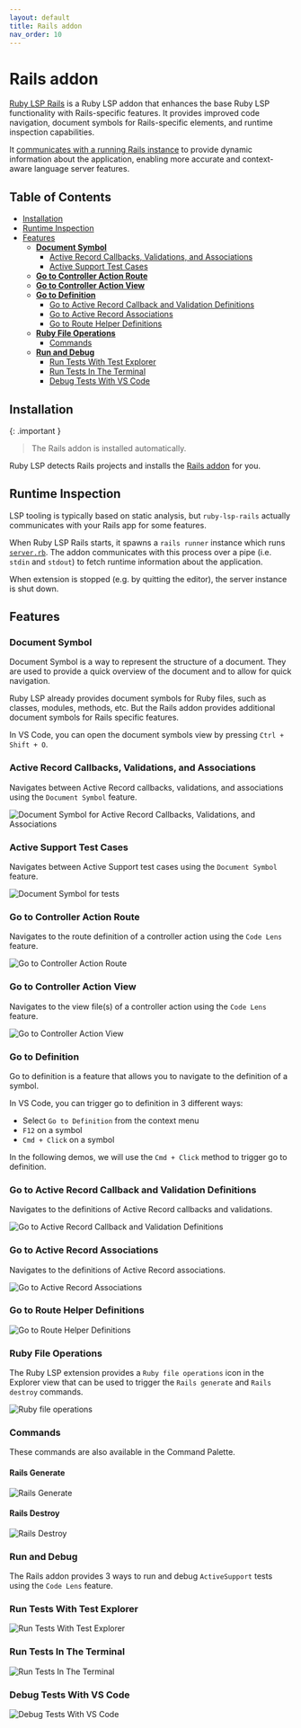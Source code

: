 ```yaml
---
layout: default
title: Rails addon
nav_order: 10
---
```


# Rails addon

[Ruby LSP Rails](https://github.com/Shopify/ruby-lsp-rails) is a Ruby LSP addon that enhances the base Ruby LSP functionality
with Rails-specific features. It provides improved code navigation, document symbols for Rails-specific elements,
and runtime inspection capabilities.

It [communicates with a running Rails instance](#runtime-inspection) to provide dynamic information about the application,
enabling more accurate and context-aware language server features.

## Table of Contents

- [Installation](#installation)
- [Runtime Inspection](#runtime-inspection)
- [Features](#features)
    - [**Document Symbol**](#document-symbol)
        - [Active Record Callbacks, Validations, and Associations](#active-record-callbacks-validations-and-associations)
        - [Active Support Test Cases](#active-support-test-cases)
    - [**Go to Controller Action Route**](#go-to-controller-action-route)
    - [**Go to Controller Action View**](#go-to-controller-action-view)
    - [**Go to Definition**](#go-to-definition)
        - [Go to Active Record Callback and Validation Definitions](#go-to-active-record-callback-and-validation-definitions)
        - [Go to Active Record Associations](#go-to-active-record-associations)
        - [Go to Route Helper Definitions](#go-to-route-helper-definitions)
    - [**Ruby File Operations**](#ruby-file-operations)
        - [Commands](#commands)
    - [**Run and Debug**](#run-and-debug)
        - [Run Tests With Test Explorer](#run-tests-with-test-explorer)
        - [Run Tests In The Terminal](#run-tests-in-the-terminal)
        - [Debug Tests With VS Code](#debug-tests-with-vs-code)

## Installation

{: .important }
> The Rails addon is installed automatically.

Ruby LSP detects Rails projects and installs the [Rails addon](https://github.com/Shopify/ruby-lsp-rails) for you.

## Runtime Inspection

LSP tooling is typically based on static analysis, but `ruby-lsp-rails` actually communicates with your Rails app for
some features.

When Ruby LSP Rails starts, it spawns a `rails runner` instance which runs
[`server.rb`](https://github.com/Shopify/ruby-lsp-rails/blob/main/lib/ruby_lsp/ruby_lsp_rails/server.rb).
The addon communicates with this process over a pipe (i.e. `stdin` and `stdout`) to fetch runtime information about the application.

When extension is stopped (e.g. by quitting the editor), the server instance is shut down.

## Features

### **Document Symbol**

Document Symbol is a way to represent the structure of a document. They are used to provide a quick overview of the
document and to allow for quick navigation.

Ruby LSP already provides document symbols for Ruby files, such as classes, modules, methods, etc. But the Rails addon
provides additional document symbols for Rails specific features.

In VS Code, you can open the document symbols view by pressing `Ctrl + Shift + O`.

### Active Record Callbacks, Validations, and Associations

Navigates between Active Record callbacks, validations, and associations using the `Document Symbol` feature.

![Document Symbol for Active Record Callbacks, Validations, and Associations](images/ruby-lsp-rails-document-symbol-ar-model.gif)

### Active Support Test Cases

Navigates between Active Support test cases using the `Document Symbol` feature.

![Document Symbol for tests](images/ruby-lsp-rails-test-document-symbol.gif)

### **Go to Controller Action Route**

Navigates to the route definition of a controller action using the `Code Lens` feature.

![Go to Controller Action Route](images/ruby-lsp-rails-controller-action-to-route.gif)

### **Go to Controller Action View**

Navigates to the view file(s) of a controller action using the `Code Lens` feature.

![Go to Controller Action View](images/ruby-lsp-rails-controller-action-to-view.gif)

### **Go to Definition**

Go to definition is a feature that allows you to navigate to the definition of a symbol.

In VS Code, you can trigger go to definition in 3 different ways:

- Select `Go to Definition` from the context menu
- `F12` on a symbol
- `Cmd + Click` on a symbol

In the following demos, we will use the `Cmd + Click` method to trigger go to definition.

### Go to Active Record Callback and Validation Definitions

Navigates to the definitions of Active Record callbacks and validations.

![Go to Active Record Callback and Validation Definitions](images/ruby-lsp-rails-go-to-ar-dsl-definitions.gif)

### Go to Active Record Associations

Navigates to the definitions of Active Record associations.

![Go to Active Record Associations](images/ruby-lsp-rails-go-to-ar-associations.gif)

### Go to Route Helper Definitions

![Go to Route Helper Definitions](images/ruby-lsp-rails-go-to-route-definitions.gif)

### **Ruby File Operations**

The Ruby LSP extension provides a `Ruby file operations` icon in the Explorer view that can be used to trigger
the `Rails generate` and `Rails destroy` commands.

![Ruby file operations](images/ruby-lsp-rails-file-operations-icon.gif)

### Commands

These commands are also available in the Command Palette.

#### Rails Generate

![Rails Generate](images/ruby-lsp-rails-generate-command.gif)

#### Rails Destroy

![Rails Destroy](images/ruby-lsp-rails-destroy-command.gif)

### **Run and Debug**

The Rails addon provides 3 ways to run and debug `ActiveSupport` tests using the `Code Lens` feature.

### Run Tests With Test Explorer

![Run Tests With Test Explorer](images/ruby-lsp-rails-run.gif)

### Run Tests In The Terminal

![Run Tests In The Terminal](images/ruby-lsp-rails-run-in-terminal.gif)

### Debug Tests With VS Code

![Debug Tests With VS Code](images/ruby-lsp-rails-debug.gif)
